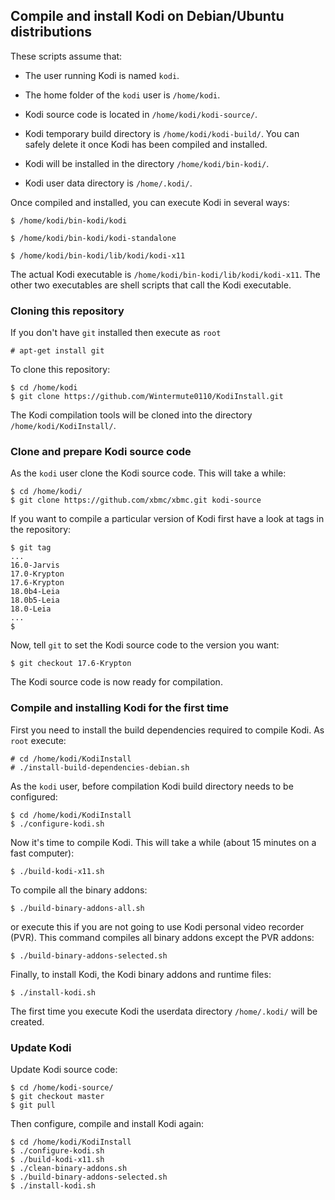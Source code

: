 ## Compile and install Kodi on Debian/Ubuntu distributions ##

These scripts assume that:

 * The user running Kodi is named `kodi`.
 
 * The home folder of the `kodi` user is `/home/kodi`.
 
 * Kodi source code is located in `/home/kodi/kodi-source/`.
 
 * Kodi temporary build directory is `/home/kodi/kodi-build/`. You can safely
   delete it once Kodi has been compiled and installed.

 * Kodi will be installed in the directory `/home/kodi/bin-kodi/`.

 * Kodi user data directory is `/home/.kodi/`.

Once compiled and installed, you can execute Kodi in several ways:
```
$ /home/kodi/bin-kodi/kodi

$ /home/kodi/bin-kodi/kodi-standalone

$ /home/kodi/bin-kodi/lib/kodi/kodi-x11
```

The actual Kodi executable is `/home/kodi/bin-kodi/lib/kodi/kodi-x11`. The
other two executables are shell scripts that call the Kodi executable.


### Cloning this repository ###

If you don't have `git` installed then execute as `root`
```
# apt-get install git
```

To clone this repository:
```
$ cd /home/kodi
$ git clone https://github.com/Wintermute0110/KodiInstall.git
```

The Kodi compilation tools will be cloned into the directory 
`/home/kodi/KodiInstall/`.


### Clone and prepare Kodi source code ###

As the `kodi` user clone the Kodi source code. This will take a while:
```
$ cd /home/kodi/
$ git clone https://github.com/xbmc/xbmc.git kodi-source
```

If you want to compile a particular version of Kodi first have a look at tags
in the repository:
```
$ git tag
...
16.0-Jarvis
17.0-Krypton
17.6-Krypton
18.0b4-Leia
18.0b5-Leia
18.0-Leia
...
$ 
```

Now, tell `git` to set the Kodi source code to the version you want:
```
$ git checkout 17.6-Krypton
```

The Kodi source code is now ready for compilation.


### Compile and installing Kodi for the first time ###

First you need to install the build dependencies required to compile Kodi.
As `root` execute:
```
# cd /home/kodi/KodiInstall
# ./install-build-dependencies-debian.sh
```

As the `kodi` user, before compilation Kodi build directory needs to be configured:
```
$ cd /home/kodi/KodiInstall
$ ./configure-kodi.sh
```

Now it's time to compile Kodi. This will take a while (about 15 minutes on a
fast computer):
```
$ ./build-kodi-x11.sh
```

To compile all the binary addons:
```
$ ./build-binary-addons-all.sh
```

or execute this if you are not going to use Kodi personal video recorder (PVR).
This command compiles all binary addons except the PVR addons:
```
$ ./build-binary-addons-selected.sh
```

Finally, to install Kodi, the Kodi binary addons and runtime files:
```
$ ./install-kodi.sh
```

The first time you execute Kodi the userdata directory `/home/.kodi/` will be created.

### Update Kodi ###

Update Kodi source code:
```
$ cd /home/kodi-source/
$ git checkout master
$ git pull
```

Then configure, compile and install Kodi again:
```
$ cd /home/kodi/KodiInstall
$ ./configure-kodi.sh
$ ./build-kodi-x11.sh
$ ./clean-binary-addons.sh
$ ./build-binary-addons-selected.sh
$ ./install-kodi.sh
```
